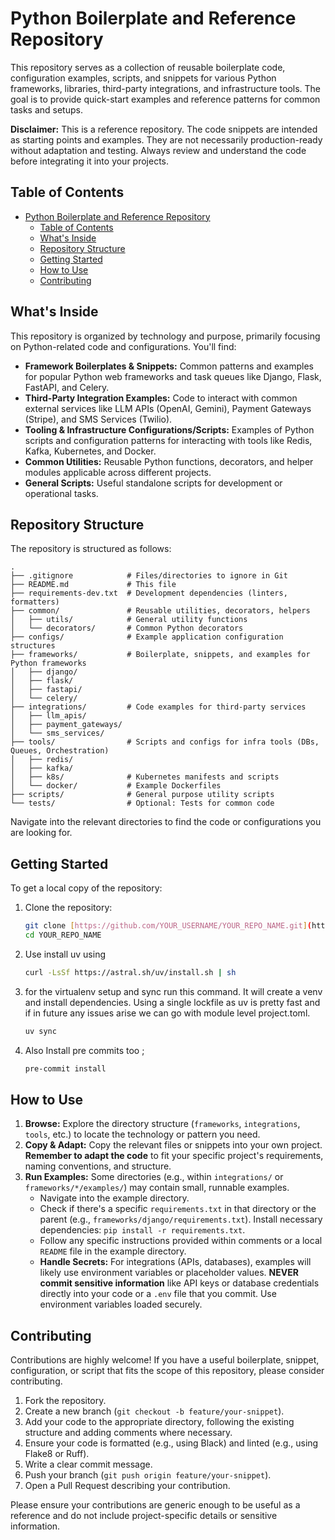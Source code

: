 
# Python Boilerplate and Reference Repository

This repository serves as a collection of reusable boilerplate code, configuration examples, scripts, and snippets for various Python frameworks, libraries, third-party integrations, and infrastructure tools. The goal is to provide quick-start examples and reference patterns for common tasks and setups.

**Disclaimer:** This is a reference repository. The code snippets are intended as starting points and examples. They are not necessarily production-ready without adaptation and testing. Always review and understand the code before integrating it into your projects.

## Table of Contents

- [Python Boilerplate and Reference Repository](#python-boilerplate-and-reference-repository)
  - [Table of Contents](#table-of-contents)
  - [What's Inside](#whats-inside)
  - [Repository Structure](#repository-structure)
  - [Getting Started](#getting-started)
  - [How to Use](#how-to-use)
  - [Contributing](#contributing)

## What's Inside

This repository is organized by technology and purpose, primarily focusing on Python-related code and configurations. You'll find:

* **Framework Boilerplates & Snippets:** Common patterns and examples for popular Python web frameworks and task queues like Django, Flask, FastAPI, and Celery.
* **Third-Party Integration Examples:** Code to interact with common external services like LLM APIs (OpenAI, Gemini), Payment Gateways (Stripe), and SMS Services (Twilio).
* **Tooling & Infrastructure Configurations/Scripts:** Examples of Python scripts and configuration patterns for interacting with tools like Redis, Kafka, Kubernetes, and Docker.
* **Common Utilities:** Reusable Python functions, decorators, and helper modules applicable across different projects.
* **General Scripts:** Useful standalone scripts for development or operational tasks.

## Repository Structure

The repository is structured as follows:

```text
.
├── .gitignore            # Files/directories to ignore in Git
├── README.md             # This file
├── requirements-dev.txt  # Development dependencies (linters, formatters)
├── common/               # Reusable utilities, decorators, helpers
│   ├── utils/            # General utility functions
│   └── decorators/       # Common Python decorators
├── configs/              # Example application configuration structures
├── frameworks/           # Boilerplate, snippets, and examples for Python frameworks
│   ├── django/
│   ├── flask/
│   ├── fastapi/
│   └── celery/
├── integrations/         # Code examples for third-party services
│   ├── llm_apis/
│   ├── payment_gateways/
│   └── sms_services/
├── tools/                # Scripts and configs for infra tools (DBs, Queues, Orchestration)
│   ├── redis/
│   ├── kafka/
│   ├── k8s/              # Kubernetes manifests and scripts
│   └── docker/           # Example Dockerfiles
├── scripts/              # General purpose utility scripts
└── tests/                # Optional: Tests for common code
````

Navigate into the relevant directories to find the code or configurations you are looking for.

## Getting Started

To get a local copy of the repository:

1.  Clone the repository:
    ```bash
    git clone [https://github.com/YOUR_USERNAME/YOUR_REPO_NAME.git](https://github.com/YOUR_USERNAME/YOUR_REPO_NAME.git)
    cd YOUR_REPO_NAME
    ```
2. Use install uv using
    ```bash
    curl -LsSf https://astral.sh/uv/install.sh | sh
    ```
3. for the virtualenv setup and sync run this command. It will create a venv and install dependencies. Using a single lockfile as uv is pretty fast and if in future any issues arise we can go with module level project.toml.
    ```bash
    uv sync
    ```
    
5. Also Install pre commits too ;
    ```bash
    pre-commit install
    ```


## How to Use

1.  **Browse:** Explore the directory structure (`frameworks`, `integrations`, `tools`, etc.) to locate the technology or pattern you need.
2.  **Copy & Adapt:** Copy the relevant files or snippets into your own project. **Remember to adapt the code** to fit your specific project's requirements, naming conventions, and structure.
3.  **Run Examples:** Some directories (e.g., within `integrations/` or `frameworks/*/examples/`) may contain small, runnable examples.
      * Navigate into the example directory.
      * Check if there's a specific `requirements.txt` in that directory or the parent (e.g., `frameworks/django/requirements.txt`). Install necessary dependencies: `pip install -r requirements.txt`.
      * Follow any specific instructions provided within comments or a local `README` file in the example directory.
      * **Handle Secrets:** For integrations (APIs, databases), examples will likely use environment variables or placeholder values. **NEVER commit sensitive information** like API keys or database credentials directly into your code or a `.env` file that you commit. Use environment variables loaded securely.

## Contributing

Contributions are highly welcome\! If you have a useful boilerplate, snippet, configuration, or script that fits the scope of this repository, please consider contributing.

1.  Fork the repository.
2.  Create a new branch (`git checkout -b feature/your-snippet`).
3.  Add your code to the appropriate directory, following the existing structure and adding comments where necessary.
4.  Ensure your code is formatted (e.g., using Black) and linted (e.g., using Flake8 or Ruff).
5.  Write a clear commit message.
6.  Push your branch (`git push origin feature/your-snippet`).
7.  Open a Pull Request describing your contribution.

Please ensure your contributions are generic enough to be useful as a reference and do not include project-specific details or sensitive information.
